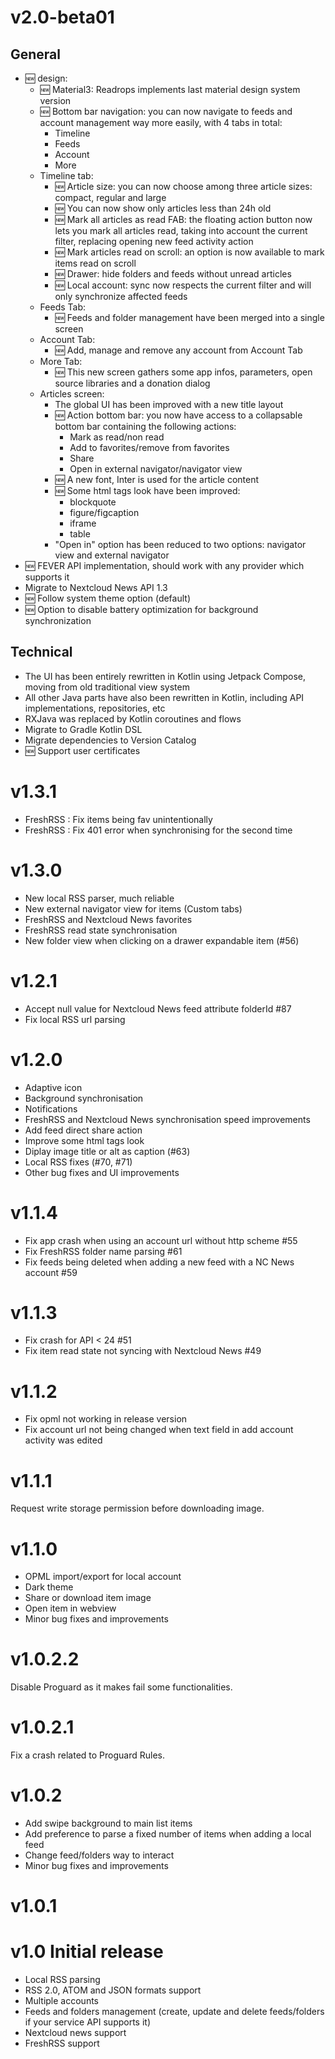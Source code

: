 # v2.0-beta01

## General

- 🆕 design:
  - 🆕 Material3: Readrops implements last material design system version 
  - 🆕 Bottom bar navigation: you can now navigate to feeds and account management way more easily, with 4 tabs in total:
    - Timeline 
    - Feeds 
    - Account 
    - More 
  - Timeline tab:
    - 🆕 Article size: you can now choose among three article sizes: compact, regular and large 
    - 🆕 You can now show only articles less than 24h old 
    - 🆕 Mark all articles as read FAB: the floating action button now lets you mark all articles read, taking into account the current filter, replacing opening new feed activity action 
    - 🆕 Mark articles read on scroll: an option is now available to mark items read on scroll 
    - 🆕 Drawer: hide folders and feeds without unread articles 
    - 🆕 Local account: sync now respects the current filter and will only synchronize affected feeds 
  - Feeds Tab:
    - 🆕 Feeds and folder management have been merged into a single screen 
  - Account Tab:
    - 🆕 Add, manage and remove any account from Account Tab 
  - More Tab:
    - 🆕 This new screen gathers some app infos, parameters, open source libraries and a donation dialog 
  - Articles screen:
    - The global UI has been improved with a new title layout 
    - 🆕 Action bottom bar: you now have access to a collapsable bottom bar containing the following actions:
      - Mark as read/non read 
      - Add to favorites/remove from favorites 
      - Share 
      - Open in external navigator/navigator view 
    - 🆕 A new font, Inter is used for the article content 
    - 🆕 Some html tags look have been improved:
      - blockquote 
      - figure/figcaption 
      - iframe 
      - table
    - "Open in" option has been reduced to two options: navigator view and external navigator 
- 🆕 FEVER API implementation, should work with any provider which supports it 
- Migrate to Nextcloud News API 1.3 
- 🆕 Follow system theme option (default)
- 🆕 Option to disable battery optimization for background synchronization

## Technical

- The UI has been entirely rewritten in Kotlin using Jetpack Compose, moving from old traditional view system
- All other Java parts have also been rewritten in Kotlin, including API implementations, repositories, etc
- RXJava was replaced by Kotlin coroutines and flows
- Migrate to Gradle Kotlin DSL
- Migrate dependencies to Version Catalog
- 🆕 Support user certificates

# v1.3.1

- FreshRSS : Fix items being fav unintentionally
- FreshRSS : Fix 401 error when synchronising for the second time

# v1.3.0

- New local RSS parser, much reliable
- New external navigator view for items (Custom tabs)
- FreshRSS and Nextcloud News favorites
- FreshRSS read state synchronisation
- New folder view when clicking on a drawer expandable item (#56)

# v1.2.1

- Accept null value for Nextcloud News feed attribute folderId #87
- Fix local RSS url parsing 

# v1.2.0

- Adaptive icon
- Background synchronisation
- Notifications
- FreshRSS and Nextcloud News synchronisation speed improvements
- Add feed direct share action
- Improve some html tags look
- Diplay image title or alt as caption (#63)
- Local RSS fixes (#70, #71)
- Other bug fixes and UI improvements

# v1.1.4

- Fix app crash when using an account url without http scheme #55
- Fix FreshRSS folder name parsing #61
- Fix feeds being deleted when adding a new feed with a NC News account #59

# v1.1.3

- Fix crash for API < 24 #51
- Fix item read state not syncing with Nextcloud News #49

# v1.1.2

- Fix opml not working in release version
- Fix account url not being changed when text field in add account activity was edited

# v1.1.1

Request write storage permission before downloading image.

# v1.1.0

- OPML import/export for local account
- Dark theme
- Share or download item image
- Open item in webview
- Minor bug fixes and improvements

# v1.0.2.2

Disable Proguard as it makes fail some functionalities.

# v1.0.2.1

Fix a crash related to Proguard Rules.

# v1.0.2

- Add swipe background to main list items
- Add preference to parse a fixed number of items when adding a local feed
- Change feed/folders way to interact
- Minor bug fixes and improvements

# v1.0.1

# v1.0 Initial release

- Local RSS parsing 
- RSS 2.0, ATOM and JSON formats support 
- Multiple accounts 
- Feeds and folders management (create, update and delete feeds/folders if your service API supports it)
- Nextcloud news support 
- FreshRSS support
